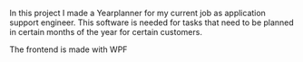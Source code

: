 In this project I made a Yearplanner for my current job as application support engineer.
This software is needed for tasks that need to be planned in certain months of the year for certain customers.

The frontend is made with WPF
